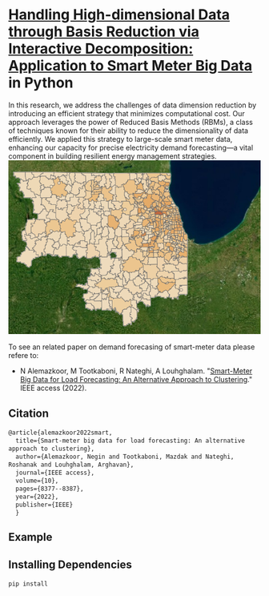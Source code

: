 # [Handling High-dimensional Data through Basis Reduction via Interactive Decomposition: Application to Smart Meter Big Data](https://ishmaelrezaei.github.io/ComEd/) in Python

In this research, we address the challenges of data dimension reduction by introducing an efficient strategy that minimizes computational cost. Our approach leverages the power of Reduced Basis Methods (RBMs), a class of techniques known for their ability to reduce the dimensionality of data efficiently. We applied this strategy to large-scale smart meter data, enhancing our capacity for precise electricity demand forecasting—a vital component in building resilient energy management strategies.
![GitHub Logo](https://github.com/ishmaelrezaei/ComEd/blob/main/FIGs/ComEd.PNG)

To see an related paper on demand forecasing of smart-meter data please refere to:

  - N Alemazkoor, M Tootkaboni, R Nateghi, A Louhghalam. "[Smart-Meter Big Data for Load Forecasting: An Alternative Approach to Clustering](https://ieeexplore.ieee.org/document/9678362)." IEEE access (2022).

## Citation

    @article{alemazkoor2022smart,
      title={Smart-meter big data for load forecasting: An alternative approach to clustering},
      author={Alemazkoor, Negin and Tootkaboni, Mazdak and Nateghi, Roshanak and Louhghalam, Arghavan},
      journal={IEEE access},
      volume={10},
      pages={8377--8387},
      year={2022},
      publisher={IEEE}
      }


## Example



## Installing Dependencies

    pip install 
    
